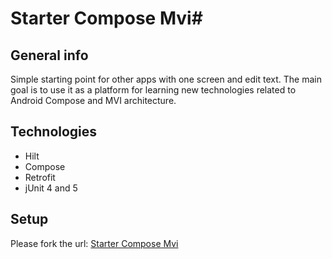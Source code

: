 # Starter Compose Mvi#

## General info

Simple starting point for other apps with one screen and edit text. The main goal is to use it as a platform for learning new technologies related to Android Compose and MVI architecture.

## Technologies
* Hilt
* Compose
* Retrofit
* jUnit 4 and 5



## Setup
Please fork the url: [Starter Compose Mvi](https://github.com/kmaslowiec/starter-compose-mvi.git)
